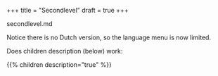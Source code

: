 +++
title =  "Secondlevel"
draft = true
+++

secondlevel.md

Notice there is no Dutch version, so the language menu is now limited.

Does children description (below) work:

{{% children description="true"   %}}
